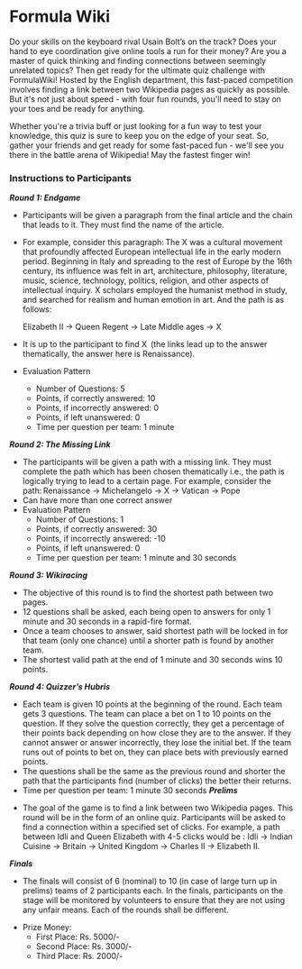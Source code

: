 # Formula Wiki

Do your skills on the keyboard rival Usain Bolt’s on the track? Does your hand to eye coordination give online tools a run for their money? Are you a master of quick thinking and finding connections between seemingly unrelated topics? Then get ready for the ultimate quiz challenge with FormulaWiki! Hosted by the English department, this fast-paced competition involves finding a link between two Wikipedia pages as quickly as possible. But it's not just about speed - with four fun rounds, you'll need to stay on your toes and be ready for anything.

Whether you're a trivia buff or just looking for a fun way to test your knowledge, this quiz is sure to keep you on the edge of your seat. So, gather your friends and get ready for some fast-paced fun - we'll see you there in the battle arena of Wikipedia! May the fastest finger win!

### Instructions to Participants

**_Round 1: Endgame_**

- Participants will be given a paragraph from the final article and the chain that leads to it. They must find the name of the article.
- For example, consider this paragraph: The X was a cultural movement that profoundly affected European intellectual life in the early modern period. Beginning in Italy and spreading to the rest of Europe by the 16th century, its influence was felt in art, architecture, philosophy, literature, music, science, technology, politics, religion, and other aspects of intellectual inquiry. X scholars employed the humanist method in study, and searched for realism and human emotion in art.
  And the path is as follows:

  Elizabeth II → Queen Regent → Late Middle ages → X

- It is up to the participant to find X  (the links lead up to the answer thematically, the answer here is Renaissance).
- Evaluation Pattern
  - Number of Questions: 5
  - Points, if correctly answered: 10
  - Points, if incorrectly answered: 0
  - Points, if left unanswered: 0
  - Time per question per team: 1 minute

**_Round 2: The Missing Link_**

- The participants will be given a path with a missing link. They must complete the path which has been chosen thematically i.e., the path is logically trying to lead to a certain page. For example, consider the path: Renaissance → Michelangelo → X → Vatican → Pope
- Can have more than one correct answer
- Evaluation Pattern
  - Number of Questions: 1
  - Points, if correctly answered: 30
  - Points, if incorrectly answered: -10
  - Points, if left unanswered: 0
  - Time per question per team: 1 minute and 30 seconds

**_Round 3: Wikiracing_**

- The objective of this round is to find the shortest path between two pages.
- 12 questions shall be asked, each being open to answers for only 1 minute and 30 seconds in a rapid-fire format.
- Once a team chooses to answer, said shortest path will be locked in for that team (only one chance) until a shorter path is found by another team.
- The shortest valid path at the end of 1 minute and 30 seconds wins 10 points.

**_Round 4: Quizzer’s Hubris_**

- Each team is given 10 points at the beginning of the round. Each team gets 3 questions. The team can place a bet on 1 to 10 points on the question. If they solve the question correctly, they get a percentage of their points back depending on how close they are to the answer. If they cannot answer or answer incorrectly, they lose the initial bet. If the team runs out of points to bet on, they can place bets with previously earned points.
- The questions shall be the same as the previous round and shorter the path that the participants find (number of clicks) the better their returns.
- Time per question per team: 1 minute 30 seconds
  **_Prelims_**

* The goal of the game is to find a link between two Wikipedia pages. This round will be in the form of an online quiz. Participants will be asked to find a connection within a specified set of clicks. For example, a path between Idli and Queen Elizabeth with 4-5 clicks would be : Idli → Indian Cuisine → Britain → United Kingdom → Charles II → Elizabeth II.

**_Finals_**

- The finals will consist of 6 (nominal) to 10 (in case of large turn up in prelims) teams of 2 participants each. In the finals, participants on the stage will be monitored by volunteers to ensure that they are not using any unfair means. Each of the rounds shall be different.

* Prize Money:
    * First Place: Rs. 5000/-
    * Second Place: Rs. 3000/-
    * Third Place: Rs. 2000/-